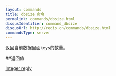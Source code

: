 ```yaml
---
layout: commands
title: dbsize 命令
permalink: commands/dbsize.html
disqusIdentifier: command_dbsize
disqusUrl: http://redis.cn/commands/dbsize.html
commandsType: server
---
```


返回当前数据里面keys的数量。

##返回值

[Integer reply](/topics/protocol.html#integer-reply)